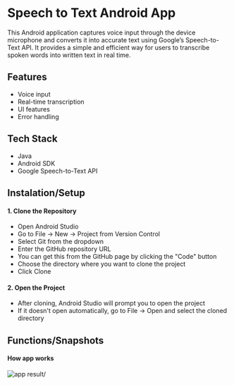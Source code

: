 # Speech to Text Android App
This Android application captures voice input through the device microphone and converts it into accurate text using Google’s Speech-to-Text API. It provides a simple and efficient way for users to transcribe spoken words into written text in real time.

## Features
- Voice input
- Real-time transcription
- UI features
- Error handling
## Tech Stack
- Java
- Android SDK
- Google Speech-to-Text API

## Instalation/Setup
#### 1. Clone the Repository
- Open Android Studio
- Go to File → New → Project from Version Control
- Select Git from the dropdown
- Enter the GitHub repository URL
- You can get this from the GitHub page by clicking the "Code" button
- Choose the directory where you want to clone the project
- Click Clone
#### 2. Open the Project
- After cloning, Android Studio will prompt you to open the project
- If it doesn't open automatically, go to File → Open and select the cloned directory
## Functions/Snapshots
#### How app works
![app result/]([https://github.com/Apu-mirza/BIn2Dec/blob/main/assets/screenshot.png](https://github.com/Apu-mirza/SpeechToText/blob/master/asset/app_activity.gif))
